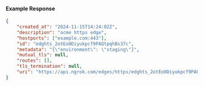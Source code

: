 <!-- Code generated for API Clients. DO NOT EDIT. -->

#### Example Response

```json
{
	"created_at": "2024-11-15T14:24:02Z",
	"description": "acme https edge",
	"hostports": ["example.com:443"],
	"id": "edghts_2otEo0Diyukpcf9PAQtpqhBs37c",
	"metadata": "{\"environment\": \"staging\"}",
	"mutual_tls": null,
	"routes": [],
	"tls_termination": null,
	"uri": "https://api.ngrok.com/edges/https/edghts_2otEo0Diyukpcf9PAQtpqhBs37c"
}
```
